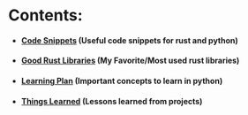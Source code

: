 # Contents:
- #### [Code Snippets](https://aron-aitf.github.io/programing_documents/docs/code_snippets.html) (Useful code snippets for rust and python)
- #### [Good Rust Libraries](https://aron-aitf.github.io/programing_documents/docs/good_rust_libraries.html) (My Favorite/Most used rust libraries)
- #### [Learning Plan](https://aron-aitf.github.io/programing_documents/docs/learning_plan.html) (Important concepts to learn in python)
- #### [Things Learned](https://aron-aitf.github.io/programing_documents/docs/things_learned.html) (Lessons learned from projects)
